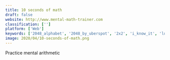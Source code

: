 ```yaml
---
title: 10 seconds of math
draft: false 
website: http://www.mental-math-trainer.com
classification: ['']
platform: ['Web']
keywords: ['2048_alphabet', '2048_by_uberspot', '2x2', 'i_know_it', 'lumosity', 'math_master_-_brain_quizzes', 'math_search', 'numberdrop', 'numbily_-_free_math_game', 'open_flood', 'peak', 'play2048.co', 'quick_math', 'rotio_compass', 'scheduled_tasks', 'sum_-_simple_maths_puzzle', 'sum_fun', 'xolt', 'zigzag_number']
image: 2020/04/10-seconds-of-math.png
---
```

Practice mental arithmetic
